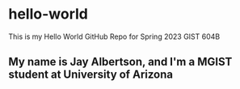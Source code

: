 # hello-world
This is my Hello World GitHub Repo for Spring 2023 GIST 604B

## My name is Jay Albertson, and I'm a MGIST student at University of Arizona
